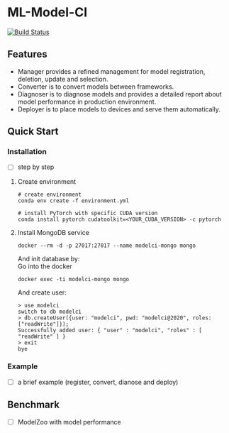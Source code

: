 # ML-Model-CI

[![Build Status](https://travis-ci.com/cap-ntu/ML-Model-CI.svg?token=SvqJmaGbqAbwcc7DNkD2&branch=master)](https://travis-ci.com/cap-ntu/ML-Model-CI)

## Features

- Manager provides a refined management for model registration, deletion, update and selection.
- Converter is to convert models between frameworks.
- Diagnoser is to diagnose models and provides a detailed report about model performance in production environment.
- Deployer is to place models to devices and serve them automatically.

## Quick Start

### Installation

- [ ] step by step

<ol>

<li> Create environment

```shell script
# create environment
conda env create -f environment.yml

# install PyTorch with specific CUDA version
conda install pytorch cudatoolkit=<YOUR_CUDA_VERSION> -c pytorch
```

</li>

<li> Install MongoDB service

```shell script
docker --rm -d -p 27017:27017 --name modelci-mongo mongo
```
And init database by:  
Go into the docker
```shell script
docker exec -ti modelci-mongo mongo
```
And create user:
```
> use modelci
switch to db modelci
> db.createUser({user: "modelci", pwd: "modelci@2020", roles: ["readWrite"]});
Successfully added user: { "user" : "modelci", "roles" : [ "readWrite" ] }
> exit
bye
```

</li>

</ol>

### Example

- [ ] a brief example (register, convert, dianose and deploy)

## Benchmark

- [ ] ModelZoo with model performance
